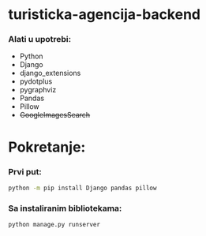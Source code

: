 # turisticka-agencija-backend

### Alati u upotrebi:
- Python
- Django
- django_extensions
- pydotplus
- pygraphviz
- Pandas
- Pillow
- ~~GoogleImagesSearch~~

# Pokretanje:

### Prvi put:
```bash
python -m pip install Django pandas pillow
```

### Sa instaliranim bibliotekama:
```bash
python manage.py runserver
```